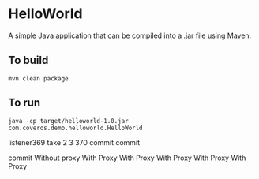 HelloWorld
==========

A simple Java application that can be compiled into a .jar file using Maven.

To build
--------
    mvn clean package

To run
------
    java -cp target/helloworld-1.0.jar com.coveros.demo.helloworld.HelloWorld

listener369
take 2
3
370
commit
commit


commit
Without proxy
With Proxy
With Proxy
With Proxy
With Proxy
With Proxy
